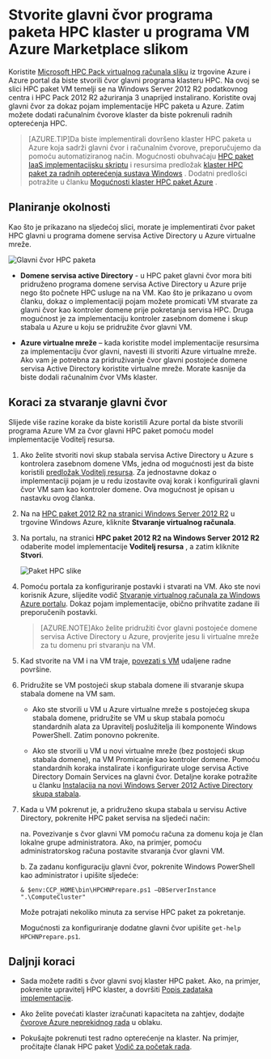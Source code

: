 <properties
 pageTitle="Stvaranje programa paketa HPC glavni čvor u VM programa Azure | Microsoft Azure"
 description="Saznajte kako pomoću portala za Azure i resursima model za uvođenje da biste stvorili paket Microsoft HPC glavni čvor u VM programa Azure."
 services="virtual-machines-windows"
 documentationCenter=""
 authors="dlepow"
 manager="timlt"
 editor=""
 tags="azure-resource-manager,hpc-pack"/>
<tags
ms.service="virtual-machines-windows"
 ms.devlang="na"
 ms.topic="article"
 ms.tgt_pltfrm="vm-windows"
 ms.workload="big-compute"
 ms.date="08/17/2016"
 ms.author="danlep"/>

# <a name="create-the-head-node-of-an-hpc-pack-cluster-in-an-azure-vm-with-a-marketplace-image"></a>Stvorite glavni čvor programa paketa HPC klaster u programa VM Azure Marketplace slikom


Koristite [Microsoft HPC Pack virtualnog računala sliku](https://azure.microsoft.com/marketplace/partners/microsoft/hpcpack2012r2onwindowsserver2012r2/) iz trgovine Azure i Azure portal da biste stvorili čvor glavni programa klasteru HPC. Na ovoj se slici HPC paket VM temelji se na Windows Server 2012 R2 podatkovnog centra i HPC Pack 2012 R2 ažuriranja 3 unaprijed instalirano. Koristite ovaj glavni čvor za dokaz pojam implementacije HPC paketa u Azure. Zatim možete dodati računalnim čvorove klaster da biste pokrenuli radnih opterećenja HPC.



>[AZURE.TIP]Da biste implementirali dovršeno klaster HPC paketa u Azure koja sadrži glavni čvor i računalnim čvorove, preporučujemo da pomoću automatiziranog način. Mogućnosti obuhvaćaju [HPC paket IaaS implementacijsku skriptu](virtual-machines-windows-classic-hpcpack-cluster-powershell-script.md) i resursima predložak [klaster HPC paket za radnih opterećenja sustava Windows](https://azure.microsoft.com/marketplace/partners/microsofthpc/newclusterwindowscn/) . Dodatni predlošci potražite u članku [Mogućnosti klaster HPC paket Azure](virtual-machines-windows-hpcpack-cluster-options.md) . 


## <a name="planning-considerations"></a>Planiranje okolnosti

Kao što je prikazano na sljedećoj slici, morate je implementirati čvor paket HPC glavni u programa domene servisa Active Directory u Azure virtualne mreže.

![Glavni čvor HPC paketa][headnode]

* **Domene servisa active Directory** - u HPC paket glavni čvor mora biti pridruženo programa domene servisa Active Directory u Azure prije nego što počnete HPC usluge na na VM. Kao što je prikazano u ovom članku, dokaz o implementaciji pojam možete promicati VM stvarate za glavni čvor kao kontroler domene prije pokretanja servisa HPC. Druga mogućnost je za implementaciju kontroler zasebnom domene i skup stabala u Azure u koju se pridružite čvor glavni VM.

* **Azure virtualne mreže** – kada koristite model implementacije resursima za implementaciju čvor glavni, navesti ili stvoriti Azure virtualne mreže. Ako vam je potrebna za pridruživanje čvor glavni postojeće domene servisa Active Directory koristite virtualne mreže. Morate kasnije da biste dodali računalnim čvor VMs klaster.

    
## <a name="steps-to-create-the-head-node"></a>Koraci za stvaranje glavni čvor

Slijede više razine korake da biste koristili Azure portal da biste stvorili programa Azure VM za čvor glavni HPC paket pomoću model implementacije Voditelj resursa. 


1. Ako želite stvoriti novi skup stabala servisa Active Directory u Azure s kontrolera zasebnom domene VMs, jedna od mogućnosti jest da biste koristili [predložak Voditelj resursa](https://azure.microsoft.com/documentation/templates/active-directory-new-domain-ha-2-dc/). Za jednostavne dokaz o implementaciji pojam je u redu izostavite ovaj korak i konfigurirali glavni čvor VM sam kao kontroler domene. Ova mogućnost je opisan u nastavku ovog članka.
    
2. Na na [HPC paket 2012 R2 na stranici Windows Server 2012 R2](https://azure.microsoft.com/marketplace/partners/microsoft/hpcpack2012r2onwindowsserver2012r2/) u trgovine Windows Azure, kliknite **Stvaranje virtualnog računala**. 

3. Na portalu, na stranici **HPC paket 2012 R2 na Windows Server 2012 R2** odaberite model implementacije **Voditelj resursa** , a zatim kliknite **Stvori**.

    ![Paket HPC slike][marketplace]

4. Pomoću portala za konfiguriranje postavki i stvarati na VM. Ako ste novi korisnik Azure, slijedite vodič [Stvaranje virtualnog računala za Windows Azure portalu](virtual-machines-windows-hero-tutorial.md). Dokaz pojam implementacije, obično prihvatite zadane ili preporučenih postavki.

    >[AZURE.NOTE]Ako želite pridružiti čvor glavni postojeće domene servisa Active Directory u Azure, provjerite jesu li virtualne mreže za tu domenu pri stvaranju na VM.
       
4. Kad stvorite na VM i na VM traje, [povezati s VM](virtual-machines-windows-connect-logon.md) udaljene radne površine. 

5. Pridružite se VM postojeći skup stabala domene ili stvaranje skupa stabala domene na VM sam.

    * Ako ste stvorili u VM u Azure virtualne mreže s postojećeg skupa stabala domene, pridružite se VM u skup stabala pomoću standardnih alata za Upravitelj poslužitelja ili komponente Windows PowerShell. Zatim ponovno pokrenite.

    * Ako ste stvorili u VM u novi virtualne mreže (bez postojeći skup stabala domene), na VM Promicanje kao kontroler domene. Pomoću standardnih koraka instalirate i konfigurirate uloge servisa Active Directory Domain Services na glavni čvor. Detaljne korake potražite u članku [Instalacija na novi Windows Server 2012 Active Directory skupa stabala](https://technet.microsoft.com/library/jj574166.aspx).

5. Kada u VM pokrenut je, a pridruženo skupa stabala u servisu Active Directory, pokrenite HPC paket servisa na sljedeći način:

    na. Povezivanje s čvor glavni VM pomoću računa za domenu koja je član lokalne grupe administratora. Ako, na primjer, pomoću administratorskog računa postavite stvaranja čvor glavni VM.

    b. Za zadanu konfiguraciju glavni čvor, pokrenite Windows PowerShell kao administrator i upišite sljedeće:

    ```
    & $env:CCP_HOME\bin\HPCHNPrepare.ps1 –DBServerInstance ".\ComputeCluster"
    ```

    Može potrajati nekoliko minuta za servise HPC paket za pokretanje.

    Mogućnosti za konfiguriranje dodatne glavni čvor upišite `get-help HPCHNPrepare.ps1`.


## <a name="next-steps"></a>Daljnji koraci

* Sada možete raditi s čvor glavni svoj klaster HPC paket. Ako, na primjer, pokrenite upravitelj HPC klaster, a dovršiti [Popis zadataka implementacije](https://technet.microsoft.com/library/jj884141.aspx).
* Ako želite povećati klaster izračunati kapaciteta na zahtjev, dodajte [čvorove Azure neprekidnog rada](virtual-machines-windows-classic-hpcpack-cluster-node-burst.md) u oblaku. 

* Pokušajte pokrenuti test radno opterećenje na klaster. Na primjer, pročitajte članak HPC paket [Vodič za početak rada](https://technet.microsoft.com/library/jj884144).

<!--Image references-->
[headnode]: ./media/virtual-machines-windows-hpcpack-cluster-headnode/headnode.png
[marketplace]: ./media/virtual-machines-windows-hpcpack-cluster-headnode/marketplace.png
